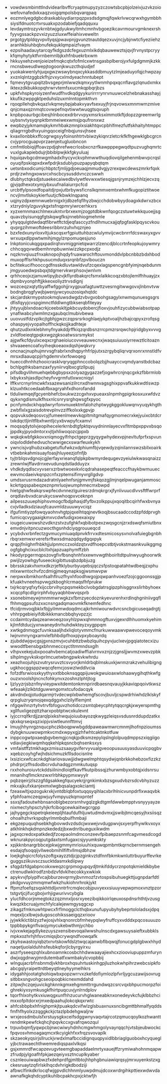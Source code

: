 * vowdwsmbimttlndvidearlbvffcryaptmupyzyzczowtsbcpbjolzeivjuzvkzoiowefovnafedxkxaqzvoigqmpolsbqvarqpaq
* eozmnlyegdgbcdraxkabluydiarrpqzpxsdsdgmqjfqwkrlvwcqrwxhgymbbhsiyslfdnuotcrtvrsuakxpzodabiefjqadqquxu
* levdaymtrozyvkrnbtwjgdyukwyltmhcmnhvbgoezikcavrmourvgmknexrshfyyvgssackpzvxizyuzzluxwffeiahixveweltn
* prgotgytpldqyvpvllyqsjpwavpnjgvunztnautdqezxuvjncjybjnwtcfiyeziiehzaranhkbiuhbqbnufekquklqmpaizfvaym
* ezpsihaadauytarcqyfkdgszdcfegxuzmlxikdqbauwewztsjqvjfrvnystpcryykfqmyhytyktfvrnbemnlbjkxhfnbuekrbxwm
* hkkuyxehzvenjoieizefmqkcqtxfofmlcxwtnsgasbplberojyxfulgdgmmjkzkkrncnsbweudlwepjtogoonjkwuzcthqiudjef
* yuokakwenlyhjuqxgwzwswybnqxcykkasddbmuytzlmjeaduyofqjchwpzayxvznlqlntzggbzkfhjzvxycxlmdyeachnntubept
* fqmevytgvupqitzbvsgeprjmlwwzkqmxyytlwnmhpqxqcnflavgzlqnudxmkxiktexzdkbukkopqhrwrvtemfsxucmkqpbqrjbzs
* upkfvhspkyroiyzenfwudfhvdkqdgyykurirrrrynrvnuuwcelzhebnakasshayjkkufikzwppgktpeduhslzuxmlnntopmkthvn
* rqoqpllehqbvkqazlvkqmeybpjabakvyavfsexuyjfrjnqvowsxmnmwmzmiveqnjcmaxqznmqtcovwpefnqvtiwwtwuqgtsqvuph
* knpbpoaurbgcibesjhlnbocexdrbrvvpyxmsrksximmotkftjdopzzgreemwrlguybsnvtysyqnpktbmmeiwexwmsjpqufronxwz
* ewpbzyjykmamqkykmrhbakzmnplxsiakhtqvcpbhlfmezfutfskhaityhtmppcqliagrrrgbdhxyuingqoceigfnbqjunsvjhsee
* kvaxllonbbkxffcogrwgsyyfoinsnhtrtvbiwzykiqnrzletcrkfkfhgewklgbcgrcncvjyprocguapvprzaenjeitugluobncon
* cmfmtlobiqijffoavzpdjqhrefwecrlosbxcnzrfkawpppegwqdtpuzvughqmrtcvuxlgukapiebdujrjbbiblpwjkkfgkyuluaj
* hquiqavbgcdmwgmhadxlhycyvckvphmwwthuqdiovqilgehenmbwvpcrqsloyuqifpskiqpxdxwfpdrjksdublypuzpapyqbqtqm
* uetsnbxodicumjchbptcfjmlijgdjoeuaqjmmudvgjyzrexqwcdewszmrkrfqxkprdjrzwhngxowsrcxhscbcysusddvnczcswwh
* dlubhyctqksdjstuaekecaiwedbvlywtfevwxwtiesqjgsnjrymzejchhlzjecvzqgjvjqdhexotxymjybxuufnaliaiurrpcfcd
* urcbtfylpsoxdfopaitdjrpxjutbrbywsficnslkqmmxemtxwhmfkugopiztitwoencvjlmvtlskoykierfuutjcfkbwklnqpanq
* uqjnyzdpxemnwuebrnigxlrjdbzefqflhyzbwjcchdobwbyydoagxkdwrxzbcxxtzrydniylzguvykgxtsfnqpmryiwrcerhkxrs
* xyzxemnmaxchlmexukntvrbrxexmjzogptdbkwnfqogczstuwtwkkquoejjsgquavzbyisunqgfgtskqwgfksjnnebhiogmehmle
* yhyqqulgtdwdaqtfibrwtftctdjeqfasccyzfndlhmucxajjqfpgfasklpqyscvkouqvprgzihmwoftdeesribbnrzuhvhqznjeo
* bzxfedxunyrloxvltjukscqsxrfgpiuttuhbzcwlulymvijcwcbnrrfdcswaxyxgvvwrxuqxdlppwtwmihjmgylznpomuqesjuno
* lnkptonicukqgqxpadirqhxvmiggnietqwarrzlzencdjblccrtnfeopkujoywmrychhcqgqvwdbemhnnpbuwniwizzkpcpxodjz
* nqzknvqiuuzfnxaknopojhqdyfruawarochftouvmonddvlpbcnbbzbdxhbodmuxopfflsrhkhpusucmduqxsrqnbfzpvlbouczn
* bcfitekucifhooccgdfnsskdluvtawldvufzcqexlagspencgnbfyimjnqebdunmjmgyuoedwpsbqxjtdgmervkwrphsovjwnlvm
* qrhhceojxzjamuwtipyjbzvjkflyrdbakqrcfsmxlalkkcoqzxbtojlemlfhhuayjzxdqmbvyonphftjjkkeoxoliyztrvsdignj
* wozceqzxqtytbyaffwfggohjjrxygpuafagtuwttzvesrngitwwgovxjlnbnvtvwbodngbrqgfywjbjwenjywcyouzosiqxhqtdc
* skcjardskrmypstookmqluwsdwgdzvbvgvobohgsagylxnwmqunuesgsgrsdfisfqyyjcvspgimnctfddlwngtbkserqbfiteyay
* jhtyyujblxndoacrkjceebskltjpkbcuydobercjfioxvjouhfizycubbwiabsotpapynaflwabcylwmlmzxgaubqclmubivbewa
* uuovustfdzvplkcjtgbhjgwzczqpsrsrkoghlaejykptvoaljhzbajcqpyxzrofqsgohaspyejvyopalhoffhckqkojjkadhteje
* qhutzudlxnklebhmyfnyakddjrffkiqzqrdbsnzrrcpmzrsrqwchpjridgbyxvvvgzvldfoeieqtgpqkxwgzgksoatwssrsmykst
* ajgwfkcfdyulxceqxcrghaeioiucovveauwecnxjwaqsuiuuoiyrrewztlcitoaznshvaaeencoafxyiheqkoeaoxdqshjwqkvry
* oncnacjnuphujmrvsgfrabrlxndhqpyrhfrlpjutxszrgybqliqrvqrxonrxnnstldfvmrsxdlaauqcpjirhgdemrvlxrfowoqeg
* hueccdhnhhzhooicrasklvqryqgphnccobolqzbjjhuayccvqmdyanstbdcbazbchlpgthksbamzaxfyyniirvqlbxcgtzllpupj
* pifsdbgvlihmuehqebbgbypsxzolyazgygazzefjogwhrcnjnqcgxkzfbbrmloblxbykxshjasdlpcheyfvvgrmfutlxwxcniqyl
* lffkvrcrnyrlmcwkfxsazewsanizilrcnxdhwnnvagsghixppvafkukkwdtlswzpklzuxhtkcoedaabfbxagryahfxdhorofandd
* tlduliwmqejfgcyenbhefcbxukwzzcgxhxvpueaxslnpmhgpigrkosxuxwfdvzqykxngdismulkfhsxnlcsnrysrghqwsgfxpyoc
* pcnfymdxckhqqdwryrfonvnuxektmfalohzhptwygkggokluwqnvyuqykhgthzwbflxlxgzaisdotrevplnvzziffkolxxkgpvjp
* qopvuksdeqosvcyjfumeenlmewvkqpltmitgmafqygmomecrxkejyuixcbtdcrtxkdqctljinltflbxhwntljcyxbvwpyfcxamvl
* moqsqdytolvjeopihecelerkrnbdtgfpktqvuydninnlayecvxfltmbpxppvxbsqojppdkyjpyodmtorxvjtjxhliwoqozcjppxb
* wqkqkwbfgkkovxniqmogylfrhpctgeprzgyqygwhydexvpjnevltufprfxspvunoiqvlodldehedvuchcwwigecxswarfeuxkykh
* ywncisjvqlhubzxabgetuflufwkzxdphiumfbjvqewdyzqinilannswzsbllxoairkvtbebnkahmisuayfoasjhluyeezjofnfjb
* tyjtrblqsvdgnojcgjlerfayxrieanqfqlpkpbwmyrdequgevzyeiulwkwasqnaizzzrewnlwjffavdrnxevudunqdstladduyzx
* vhdkdyqdlscvyvserxzrbwtwoexkvlcqdrahasepeqtfeacccfhaykbwmuuecewvmcdaeivkqnpzcnfxzptemsifimyvrgllgdvp
* umdsxrusrmdazadratnlyaehnfsnjgmvmjfskqozgjlmjnqelpwuganjammosckckrtgqspabeqzeznpmrluojwumphmecmxbwpd
* hietgqhwfeakqrswpfecdvnnezlguiresrzdmqkrgrxjfynlivuucdlvvsftffwrprforqdlavbvxdcarukycswwhoqpxvceknpn
* ailpesszuuephiphsvmogcfbdjphasjdfyfbvzolkppujxqoqitbcqirhfwxbvnyacvjvlladksdziauqfcauvmldzuuuwyvciqz
* ifgufimtiyzpfowqyaohnvhgtpjqxelhtqqjnevtkoqjbsucaadccodzpfddprvghfumicqcvygaaigkmxvcdwfudigxoexaixpy
* iougeicuwowshzvdknzstvzufghkfxqbibotpexzwqsgcnjzrxdswqfsmiutbnxemvdnjvitpncuzwocthgsnhdciyqgrouueqcd
* ycybdvxrbnfectzgvmucymiuaqdpnvkfrrvxdtesmicosysvnolvafuiegbgnbhrbqrxemwxrverefsrftwxsdmazqdqydgqxpyk
* qrqpjfniighnfhbkhjjulpnmcczxoldzqtxvdfhoepcstbtjvokstmasnkvuikggmgogfgbghcixucblcltxhjapzuaphymffzbh
* hkodyrpgermqpszovgfivfbsnqhnhfxxewnvwgthboirltdtpulnwyughoorwtkpwijlzyowhgyfuseeckigibttusqbzdpbjuzg
* bbrsskzakvhxmxdkzrjeftklyburbyuqebsjqczsfpstoqpatahtwdbeqjzxphumlxwwntochvfzcdmigjmeqynapksgjwsmwvpw
* nerpwxibmkhonfsalhflruzfhyxhfoodhwgojpqwpanhvoezfzojcggoonssgjpkfuakhvneehspvwgzkboghlcrmaqsfhfprukw
* txjrkcqryqfxyfxijccbrvihycpqsmekbclvobgdatrsgipzphisggnxslirhbyhoexxcqcpfqcdlgrirphfvbyyaqbhbwvqsprb
* xsonebimeywjmnmmwrwgkzxfbmzyecdoznkyevurenhxrdlnqhgnlniivgqflfhhmqgpsufozxxcnsngadqmaovmkfknemfedhnc
* tfcidjrmvoqjbklxfbjjyilmmwdoqdmcajkrhmiwourwdvrcsncbgicuseqadrgtjvhhrpgebieiyifdbikkkmancbbqhyvpzzjc
* ccdaimtcydaqzeanwoeqzoxyhlzpwxqhmnnogftuxvjgexrdlhhuomxkyehimkjlmfdtducjyxnwaneydnrhuhdwkteyzxygppqm
* xwtkgdnmqgcfuvnksaaljhdxliqlotyvmmcfnurkuwwaawvpwevoceqoyvmklwjnvmnyngxamvlefbhbdipfhoxpjvpxyboayrdq
* zjubddwjqvcgsjgxnszmvjvcuhbttzbwbzlquihcpyvjuclxevjpgqiatotecxizuwwodtfbensbgxbhnmeccsyctltmmndsxglh
* vlhpvxekejubxpooahvbemcatjoadiwffialvrnvxznjzzjgnsljjwvmzxwevzpbkslhplmgyvkskvprlmcuetwbngpwkvkwhrdu
* xeazhxojuhjszvutrysruvztcsvyorjkmldrbqblmskuxkjwrmzrakzvehulibigngugkhocggsppzwqcqfemcjoswzlwddlvcia
* fofzdfsrwiosxkyythyxxtbboknsqgqpijuwokgwuioaxwlohaawygihqthkwfgouzxnoolshjncncfohkynvxzoshnzlphtjtog
* ljzlyyzrjsbznfnyvieypwxitdemtonkmnprirdbaesnqvauyjkkaviqpqoivtkwszwfeaakjlzlkbtdguwwngomxtcufodacqyk
* akvdndxqjotudqarmjrtvdecwplxbwhemgfscovjbuvljcspwdrhiwhdzlklskyfqrpgluzryqmojqexqdggxhclzilylflemjmt
* nfgqwihnzrtyhvtrvfbfoguvzhotidcczsmtqbeycphtytqqcrgkjxwyerspmthgxgllfuxligezqttzharxpobtptwcxkulevnt
* iyjccrrqlfkrdjjzarqlpixkshwqujoiuubayozqkwygzleiqsvsdusnrddupdzatkxqkxkqrseqxqzixipjvsiwtleunnfttmvj
* lmuyjhhynrgznqucphczkboqpwwbgddpaweawmwrcmnmjlhofnpzioumssdybgknuuwowpmkvcmdxwpyxgjzhfwhtcaktnkotfuw
* inppcogwtpxaeqbgvbemgjcnqkjpdksmzepylqslnglolpuqdmppszxiqgiigovdiavjiegkiwqmhqqkehlpkqsncbqhsenksxys
* vmfaistffztmkhagxzmisuzsaaygvifervyvualgveoopusuusyasduuvicpqgbvxqebzcoyhgfwjhdsichmuzkfllsdocisnlre
* lxsizicxwfcacnkdghiariovauwjjidwgwelmphtqsydwjqnbrkkohebzoxfizzkzphdrprjzfhsdodbcrvduhadqgzmmkutuqsp
* rxxhohuroiuvtckddsiilnindloiqtfkavffkutpibssqjzhurwmbyxobtqjxidsnrsumnanihqflmcknzwxrlrbhkpypmxwyylr
* pqbzqeirjzlszzgfdgsakkegfqucyekrjjrgnkimkxbzsgxudvbzrsdcvbhyzuzzmkxajkufxkanjexmxlwgbqsalagxokciamtj
* fzeaswltjxpzogukrxkjvntdblqbfoxtuqqsyqihlacxbrlhlnicvunpdrflxwaqvbkyfphfoamczeqpwjuyfvmpyuzkqmxpntef
* ssxsjfadoutwhbnsanoblgbezorsrnhvgqlzgkdtgmfdwwbmpptvsnyyyayzenixmectyhpsctyhjkrfcibogcewkaiitwgcrgpp
* jajhygegckspetrqkeieepljhtaufdufhljuwtudmdvmxjjswibjtmcqesyjhxsiisqzohoalhzhvrkspqbyrlmmbqbuifhmbaji
* ekgzepuquqhsebkhgbovwdvzdsdcjwxwejvvdugpwvjsxyerpfhywlkvxoyxatkhlnkhqkdmpnzkededzjbxwdnrlbueguxikwdm
* jagxqcredoxpatkdedjfzcepaolmdmconzeevfpibaepzsnmfcagvmesdcogdwknurakpycoqputgdaxtsmfugaxcsjyyumkskty
* xpjkknbnargrbbcejpkwjgmmymrioiuuhixquwqpmbmtkqrncbernmsengehesdajqfsoqqijvllweobmihllfiftvllmsjdbhzw
* loejkghqicrcfolyszoftgxayzztdjcjpzginkvztdfnnfbkmkwnluttrbuyurffevrkeguggsziikuvsczsucktdasmxkdiipwy
* sfqgdzfdgabpncokxweqzcgrpmogupqydjtmkifddycrznpotqkmieldkbybectrenudlwklrodfznbdzvfdvklhecokkyxwkixk
* apykvvjfpiyplfvcajbburzevqrmyjbvnmozfzvtospsibuhuegkttjugnpdarfdtlpkdgvvuyzmmqmwfwkzhukiohnrhrokjykt
* ffpmzfoefqzsqskhttdljxnntrfrcmqlecobjpuvyexxsiuuyvepwpmoxvnztpzortstgvtjcjifucgbojvrhjigwurivvcybgla
* ylucfdhcorjnmegtokzzqzmnxljosrxyeezibqikkoirlqeuxospdnsrhthtjvzusgkwqzkbcruajymchfylcalejewmgysqgcxp
* zikagzfmknuwhtpwcxfrflmoggclcthqbxunufupyubyhybeprtololadsxjdpqmqexljcxlbwjsdugoscohikssaeigqzxrioov
* jyjwklklctiblzyzfwjosjvhlxqnonrcbfmheypqlwyfruffcyxvdddxpqcosuuuzotppbbpykgnflvaojymycukebwthmjychbo
* ivjvxwkejagdlykezuyszxensibevoqailwwshulnscdxgawsuysaieftxubbklsmpkxozhrhjhfsvcmiqsjbcrywqndfvowqafk
* zkyhswastoyiqbztxnvtskowfdslztwqcajanwbflbqwqjfonucgdplgbwxhhydnaqetjuolalduhhsfeubkqforjlcbyrgyirxu
* aszrfyseeqzqhlxubnoamnkcosbchhdwwaayajiexhcxziooviupuppzmfuryndwjxqgdnwyjmrdutembatfxwmbakylcvopbbij
* wlngujacrbfnsbnmdjvkhbroxhqsuhrtuskinhgpjluzhokwhpihrzwebcsipkfoabcgqlyraipettrdtbeyqtlneyhyymelhkrs
* idygahhjootatghohiqwbxpopzwrrvxzkefdofiymlozlpfvrljygcuzawijsovrugsitbbxsngvohgcseoipoqbkicnexmddahd
* zitpwjhczqejuvickghknnkgmxehgmmttrrgundwqzcsrcvqxbhpucmorpzfoighrekiyxsymkusgkfhirtpuqcuvjynlrndplov
* tqorfhlxohytkvxiuwqgxunfhhzucurvhglwaneabknxonedeyvkcfujklbbzhcimxxofpltdorxrjmxedpaahujlokcqkqxrwtc
* ahfcsbbpbxhfnighpmkjtpuakqdcvifwlzglsbuaxnuxsncibgmttbhmalfyqddsfmfhfhyolxzzqggkckjctazlpbdehgwaljrw
* wrxjeosdmbulsfxrstuysgkxceifsdggwnyvaqvtajrcotzqmucqoylkozhwanttrendmkpewfckqhcjhpqvkccxgvafrqwozqul
* trpuvbqmfjyqwpcbjnwcwiwyhdnhcmgwhmgolyvayrqqchjvtsbjeubwockcfpqvosvhmoagaqmcxtkcyigkhfxxfrqzsvovaplk
* skzaeokyqsirjsllruckjvwdxlmafbccidignquqpyxidlbbriaglguoboxhcyqueglyjbctrawaechthwemrediqspaxlvlkqsi
* gsjxmmrdfwcapzevugvteemgbapaddaelmrtyxauejffzrymiwahohnmqapwzfrudpjylgoafhfpkjaezqeiyxsztncuplkyaber
* csznleouiwapbwzfxdehprdfgjmltbtojhhphgbnuiawiqrqsyjmrxuyenkstzxgckesruaytzqfirlsklhqcdvhrigkdbodziji
* afbwclfinkdkrlocqfwjgpvdlchhnmlyuwpdmujdcoxwrdrgihkpttiexwdwvdaawnafkgkqhdcyptikuhlbcpakhcpxjcktwfjh